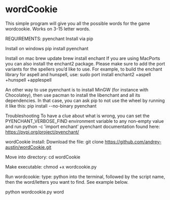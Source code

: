# wordCookie
This simple program will give you all the possible words for the game wordcookie. Works on 3-15 letter words.

REQUIREMENTS: pyenchant 
Install via pip

Install on windows 
  pip install pyenchant

Install on mac 
  brew update
  brew install enchant
If you are using MacPorts you can also install the enchant2 package. Please make sure to add the port variants for the spellers you’d like to use. For example, to build the enchant library for aspell and hunspell, use:
  sudo port install enchant2 +aspell +hunspell +applespell
  
An other way to use pyenchant is to install MinGW (for instance with Chocolatey), then use pacman to install the libenchant and all its dependencies.
In that case, you can ask pip to not use the wheel by running it like this:
  pip install --no-binary pyenchant

Troubleshooting
To have a clue about what is wrong, you can set the PYENCHANT_VERBOSE_FIND environment variable to any non-empty value and run python -c 'import enchant'
pyenchant documentation found here: https://pypi.org/project/pyenchant/

wordCookie install:
Download the file:
  git clone https://github.com/andrey-austin/wordCookie.git

Move into directory:
cd wordCookie

Make executable:
  chmod +x wordcookie.py

Run wordcookie:
type: python into the terminal, followed by the script name, then the word/letters you want to find. See example below.

python wordcookie.py word

